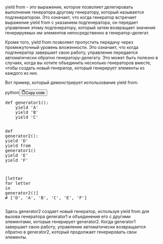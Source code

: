 <p>yield from - это выражение, которое позволяет делегировать выполнение генератора другому генератору, который называется подгенератором. 
Это означает, что когда генератор встречает выражение yield from с указанием подгенератора, он передает управление этому подгенератору, 
который затем возвращает значения генерируемых им элементов непосредственно в генератор-делегат.</p>
<p>Кроме того, yield from позволяет пропустить передачу через промежуточный уровень вложенности. 
Это означает, что когда подгенератор завершает свою работу, управление передается автоматически обратно генератору-делегату. 
Это может быть полезно в случаях, когда вы хотите объединить несколько генераторов вместе, чтобы создать новый генератор, который генерирует элементы из каждого из них.</p>
<p>Вот пример, который демонстрирует использование yield from:</p>
<div class="code-element"><div class="lang-line"><text>python</text><button class="copy-button" id="code500b" onclick="copyCode(code500, code500b)"><svg stroke="currentColor" fill="none" stroke-width="2" viewBox="0 0 24 24" stroke-linecap="round" stroke-linejoin="round" class="h-4 w-4" height="1em" width="1em" xmlns="http://www.w3.org/2000/svg"><path d="M16 4h2a2 2 0 0 1 2 2v14a2 2 0 0 1-2 2H6a2 2 0 0 1-2-2V6a2 2 0 0 1 2-2h2"></path><rect x="8" y="2" width="8" height="4" rx="1" ry="1"></rect></svg><text>Copy code</text></button></div><div class="code" id="code500"><div class="highlight"><pre><span></span><span class="k">def</span> <span class="nf">generator1</span><span class="p">():</span>
    <span class="k">yield</span> <span class="s1">&#39;A&#39;</span>
    <span class="k">yield</span> <span class="s1">&#39;B&#39;</span>
    <span class="k">yield</span> <span class="s1">&#39;C&#39;</span>

<span class="k">def</span> <span class="nf">generator2</span><span class="p">():</span>
    <span class="k">yield</span> <span class="s1">&#39;D&#39;</span>
    <span class="k">yield from</span> <span class="n">generator1</span><span class="p">()</span>
    <span class="k">yield</span> <span class="s1">&#39;E&#39;</span>
    <span class="k">yield</span> <span class="s1">&#39;F&#39;</span>

<span class="p">[</span><span class="n">letter</span> <span class="k">for</span> <span class="n">letter</span> <span class="ow">in</span> <span class="n">generator2</span><span class="p">()]</span> <span class="c1"># [&#39;D&#39;, &#39;A&#39;, &#39;B&#39;, &#39;C&#39;, &#39;E&#39;, &#39;F&#39;]</span>
</pre></div></div></div>

<p>Здесь generator2 создает новый генератор, используя yield from 
для вызова генератора generator1 и объединения его с другими элементами, которые генерирует generator2. 
Когда generator1 завершает свою работу, управление автоматически возвращается обратно в generator2, который продолжает генерировать свои элементы.</p>